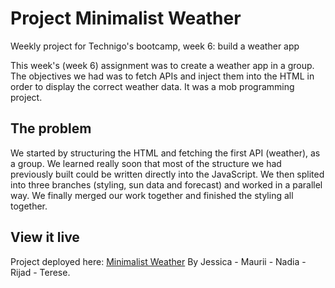 # Project Minimalist Weather

Weekly project for Technigo's bootcamp, week 6: build a weather app

This week's (week 6) assignment was to create a weather app in a group. The objectives we had was to fetch APIs and inject them into the HTML in order to display the correct weather data. It was a mob programming project.

## The problem

We started by structuring the HTML and fetching the first API (weather), as a group. We learned really soon that most of the structure we had previously built could be written directly into the JavaScript. We then splited into three branches (styling, sun data and forecast) and worked in a parallel way. We finally merged our work together and finished the styling all together.

## View it live

Project deployed here: [Minimalist Weather](https://minimalist-weather-app.netlify.app/)
By Jessica - Maurii - Nadia - Rijad - Terese.
